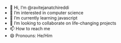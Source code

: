 - 👋 Hi, I’m @ravitejanatchireddi
- 👀 I’m interested in computer science
- 🌱 I’m currently learning javascript
- 💞️ I’m looking to collaborate on life-changing projects
- 📫 How to reach me 
- 😄 Pronouns: He/Him

<!---
ravitejanatchireddi/ravitejanatchireddi is a ✨ special ✨ repository because its `README.md` (this file) appears on your GitHub profile.
You can click the Preview link to take a look at your changes.
--->
